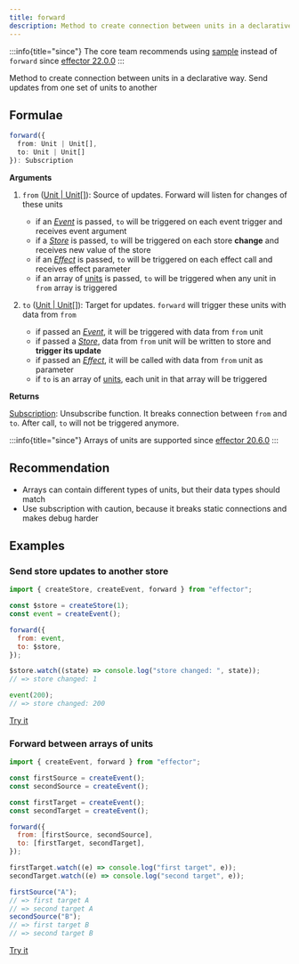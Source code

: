 ```yaml
---
title: forward
description: Method to create connection between units in a declarative way. Send updates from one set of units to another
---
```


:::info{title="since"}
The core team recommends using [sample](/en/api/effector/sample) instead of `forward` since [effector 22.0.0](https://changelog.effector.dev/#effector-22-0-0)
:::

Method to create connection between units in a declarative way. Send updates from one set of units to another

## Formulae

```ts
forward({
  from: Unit | Unit[],
  to: Unit | Unit[]
}): Subscription
```

**Arguments**

1. `from` ([Unit | Unit\[\]](/en/explanation/glossary#common-unit)): Source of updates. Forward will listen for changes of these units

   - if an [_Event_] is passed, `to` will be triggered on each event trigger and receives event argument
   - if a [_Store_] is passed, `to` will be triggered on each store **change** and receives new value of the store
   - if an [_Effect_] is passed, `to` will be triggered on each effect call and receives effect parameter
   - if an array of [units](/en/explanation/glossary#common-unit) is passed, `to` will be triggered when any unit in `from` array is triggered

2. `to` ([Unit | Unit\[\]](/en/explanation/glossary#common-unit)): Target for updates. `forward` will trigger these units with data from `from`
   - if passed an [_Event_], it will be triggered with data from `from` unit
   - if passed a [_Store_], data from `from` unit will be written to store and **trigger its update**
   - if passed an [_Effect_], it will be called with data from `from` unit as parameter
   - if `to` is an array of [units](/en/explanation/glossary#common-unit), each unit in that array will be triggered

**Returns**

[Subscription](/en/explanation/glossary#subscription): Unsubscribe function. It breaks connection between `from` and `to`. After call, `to` will not be triggered anymore.

:::info{title="since"}
Arrays of units are supported since [effector 20.6.0](https://changelog.effector.dev/#effector-20-6-0)
:::

## Recommendation

- Arrays can contain different types of units, but their data types should match
- Use subscription with caution, because it breaks static connections and makes debug harder

## Examples

### Send store updates to another store

```js
import { createStore, createEvent, forward } from "effector";

const $store = createStore(1);
const event = createEvent();

forward({
  from: event,
  to: $store,
});

$store.watch((state) => console.log("store changed: ", state));
// => store changed: 1

event(200);
// => store changed: 200
```

[Try it](https://share.effector.dev/UeJbgRG9)

### Forward between arrays of units

```js
import { createEvent, forward } from "effector";

const firstSource = createEvent();
const secondSource = createEvent();

const firstTarget = createEvent();
const secondTarget = createEvent();

forward({
  from: [firstSource, secondSource],
  to: [firstTarget, secondTarget],
});

firstTarget.watch((e) => console.log("first target", e));
secondTarget.watch((e) => console.log("second target", e));

firstSource("A");
// => first target A
// => second target A
secondSource("B");
// => first target B
// => second target B
```

[Try it](https://share.effector.dev/8aVpg8nU)

[_effect_]: /en/api/effector/Effect
[_store_]: /en/api/effector/Store
[_event_]: /en/api/effector/Event
